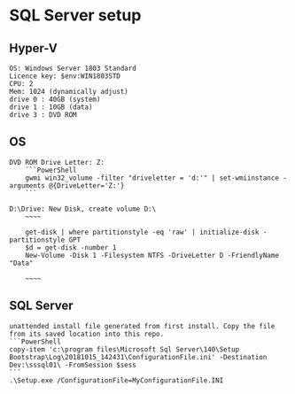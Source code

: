 # SQL Server setup

## Hyper-V

    OS: Windows Server 1803 Standard
    Licence key: $env:WIN1803STD
    CPU: 2
    Mem: 1024 (dynamically adjust)
    drive 0 : 40GB (system)
    drive 1 : 10GB (data)
    drive 3 : DVD ROM

## OS

    DVD ROM Drive Letter: Z:
        ```PowerShell
        gwmi win32_volume -filter "driveletter = 'd:'" | set-wmiinstance -arguments @{DriveLetter='Z:'}
        ```

    D:\Drive: New Disk, create volume D:\
        ~~~~

        get-disk | where partitionstyle -eq 'raw' | initialize-disk -partitionstyle GPT
        $d = get-disk -number 1
        New-Volume -Disk 1 -Filesystem NTFS -DriveLetter D -FriendlyName "Data"
        
        ~~~~

## SQL Server

    unattended install file generated from first install. Copy the file from its saved location into this repo.
    ```PowerShell
    copy-item 'c:\program files\Microsoft Sql Server\140\Setup Bootstrap\Log\20181015_142431\ConfigurationFile.ini' -Destination Dev:\sssql01\ -FromSession $sess
    ```
    .\Setup.exe /ConfigurationFile=MyConfigurationFile.INI  